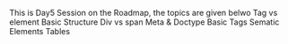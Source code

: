This is Day5 Session on the Roadmap, the topics are given belwo
Tag vs element
Basic Structure
Div vs span
Meta & Doctype
Basic Tags
Sematic Elements
Tables
